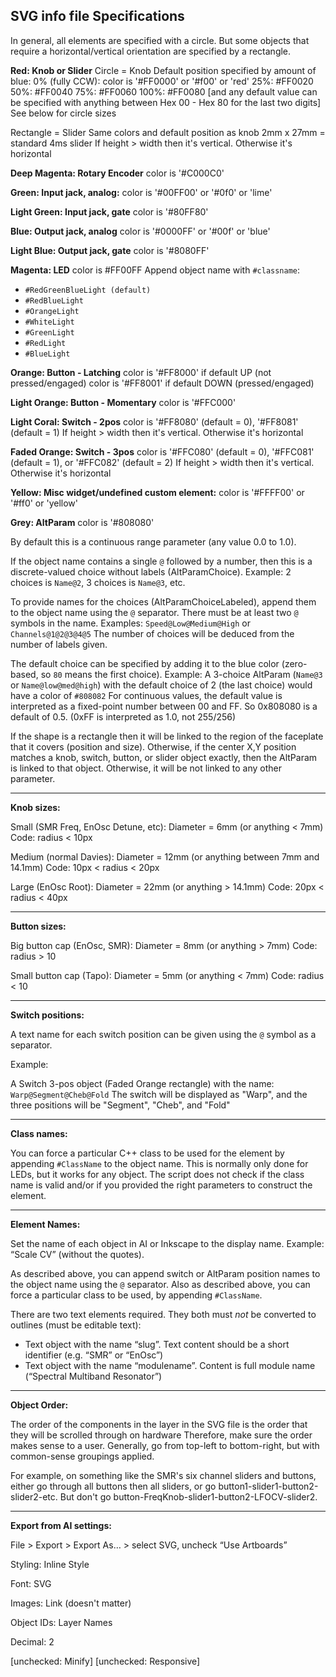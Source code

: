 SVG info file Specifications
----------------------------
In general, all elements are specified with a circle. But some objects that require a horizontal/vertical orientation are specified by a rectangle.


**Red: Knob or Slider**
Circle = Knob
Default position specified by amount of blue:
0% (fully CCW): color is '#FF0000' or '#f00' or 'red'
25%: #FF0020
50%: #FF0040
75%: #FF0060
100%: #FF0080
[and any default value can be specified with anything between Hex 00 - Hex 80 for the last two digits]
See below for circle sizes

Rectangle = Slider
Same colors and default position as knob
2mm x 27mm = standard 4ms slider
If height > width then it's vertical. Otherwise it's horizontal

**Deep Magenta: Rotary Encoder**
color is '#C000C0'

**Green: Input jack, analog:**
color is '#00FF00' or '#0f0' or 'lime'

**Light Green: Input jack, gate**
color is '#80FF80'

**Blue: Output jack, analog**
color is '#0000FF' or '#00f' or 'blue'

**Light Blue: Output jack, gate**
color is '#8080FF'

**Magenta: LED**
color is #FF00FF
Append object name with `#classname`:

  - `#RedGreenBlueLight (default)`
  - `#RedBlueLight`
  - `#OrangeLight`
  - `#WhiteLight`
  - `#GreenLight`
  - `#RedLight`
  - `#BlueLight`

**Orange: Button - Latching**
color is '#FF8000' if default UP (not pressed/engaged)
color is '#FF8001' if default DOWN (pressed/engaged)

**Light Orange: Button - Momentary**
color is '#FFC000'

**Light Coral: Switch - 2pos**
color is '#FF8080' (default = 0), '#FF8081' (default = 1)
If height > width then it's vertical. Otherwise it's horizontal

**Faded Orange: Switch - 3pos**
color is '#FFC080' (default = 0), '#FFC081' (default = 1), or '#FFC082' (default = 2)
If height > width then it's vertical. Otherwise it's horizontal

**Yellow: Misc widget/undefined custom element:**
color is '#FFFF00' or '#ff0' or 'yellow'

**Grey: AltParam**
color is '#808080'

By default this is a continuous range parameter (any value 0.0 to 1.0).

If the object name contains a single `@` followed by a number, then this is a discrete-valued choice without labels (AltParamChoice). 
Example: 2 choices is `Name@2`, 3 choices is `Name@3`, etc.

To provide names for the choices (AltParamChoiceLabeled), append them to the object name using the `@` separator. 
There must be at least two `@` symbols in the name.
Examples: `Speed@Low@Medium@High` or `Channels@1@2@3@4@5`
The number of choices will be deduced from the number of labels given.

The default choice can be specified by adding it to the blue color (zero-based, so `80` means the first choice).
Example: A 3-choice AltParam (`Name@3` or `Name@low@med@high`) with the default choice of 2 (the last choice) would have a color of `#808082` 
For continuous values, the default value is interpreted as a fixed-point number between 00 and FF. So 0x808080 is a default of 0.5. (0xFF is interpreted as 1.0, not 255/256)

If the shape is a rectangle then it will be linked to the region of the faceplate that it covers (position and size).
Otherwise, if the center X,Y position matches a knob, switch, button, or slider object exactly, then the AltParam is linked to that object.
Otherwise, it will be not linked to any other parameter.

-------------

**Knob sizes:**

Small (SMR Freq, EnOsc Detune, etc):
Diameter = 6mm
(or anything < 7mm)
Code: radius < 10px

Medium (normal Davies):
Diameter = 12mm
(or anything between 7mm and 14.1mm)
Code: 10px < radius < 20px

Large (EnOsc Root):
Diameter = 22mm
(or anything > 14.1mm)
Code: 20px < radius < 40px

----------

**Button sizes:**

Big button cap (EnOsc, SMR):
Diameter = 8mm
(or anything > 7mm)
Code: radius > 10

Small button cap (Tapo):
Diameter = 5mm
(or anything < 7mm)
Code: radius < 10

------------

**Switch positions:**

A text name for each switch position can be given using the `@` symbol as a separator.

Example:

A Switch 3-pos object (Faded Orange rectangle) with the name:
`Warp@Segment@Cheb@Fold`
The switch will be displayed as "Warp", and the three positions will be "Segment", "Cheb", and "Fold"


------------

**Class names:**

You can force a particular C++ class to be used for the element by appending `#ClassName` to the object name.
This is normally only done for LEDs, but it works for any object. The script does not check if the class name is 
valid and/or if you provided the right parameters to construct the element.

------------

**Element Names:**

Set the name of each object in AI or Inkscape to the display name.
Example: “Scale CV” (without the quotes).

As described above, you can append switch or AltParam position names to the object name using the `@` separator.
Also as described above, you can force a particular class to be used, by appending `#ClassName`.

There are two text elements required. They both must *not* be converted to outlines (must be editable text):
 
 - Text object with the name “slug”. Text content should be a short identifier (e.g. “SMR” or “EnOsc”)
 - Text object with the name “modulename”. Content is full module name (“Spectral Multiband Resonator”)

--------------

**Object Order:**

The order of the components in the layer in the SVG file is the order that they will be scrolled through on hardware 
Therefore, make sure the order makes sense to a user.
Generally, go from top-left to bottom-right, but with common-sense groupings applied.

For example, on something like the SMR's six channel sliders and buttons, either go through all buttons then all sliders,
or go button1-slider1-button2-slider2-etc. But don't go button-FreqKnob-slider1-button2-LFOCV-slider2.

------------

**Export from AI settings:**

File > Export > Export As… > select SVG, uncheck “Use Artboards”

Styling: Inline Style

Font: SVG

Images: Link (doesn't matter)

Object IDs: Layer Names

Decimal: 2

[unchecked: Minify] [unchecked: Responsive] 
